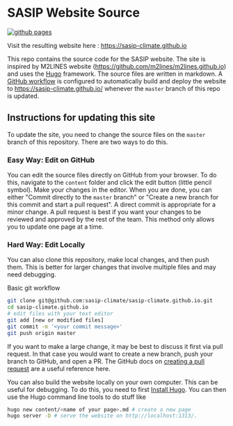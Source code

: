 # SASIP Website Source

[![github pages](https://github.com/sasip-climate/website-source/workflows/github%20pages/badge.svg?branch=master)](https://github.com/sasip-climate/website-source/actions)

Visit the resulting website here : https://sasip-climate.github.io

This repo contains the source code for the SASIP website.
The site is inspired by M2LINES website (https://github.com/m2lines/m2lines.github.io) and uses the [Hugo](https://gohugo.io/) framework.
The source files are written in markdown.
A [GitHub workflow](https://github.com/sasip-climate/sasip-climate.github.io/actions/workflows/build-and-deploy.yaml/badge.svg) is configured to automatically build and deploy the website to <https://sasip-climate.github.io/> whenever the `master` branch of this repo is updated.

## Instructions for updating this site

To update the site, you need to change the source files on the `master` branch of this repository.
There are two ways to do this.

### Easy Way: Edit on GitHub

You can edit the source files directly on GitHub from your browser.
To do this, navigate to the `content` folder and click the edit button (little pencil symbol).
Make your changes in the editor.
When you are done, you can either "Commit directly to the `master` branch" or "Create a new branch for this commit and start a pull request".
A direct commit is appropriate for a minor change.
A pull request is best if you want your changes to be reviewed and approved by the rest of the team.
This method only allows you to update one page at a time.

### Hard Way: Edit Locally

You can also clone this repository, make local changes, and then push them.
This is better for larger changes that involve multiple files and may need debugging.

Basic git workflow
```bash
git clone git@github.com:sasip-climate/sasip-climate.github.io.git
cd sasip-climate.github.io
# edit files with your text editor
git add [new or modified files]
git commit -m '<your commit message>'
git push origin master
```

If you want to make a large change, it may be best to discuss it first via pull request.
In that case you would want to create a new branch, push your branch to GitHub, and open a PR.
The GitHub docs on [creating a pull request](https://docs.github.com/en/free-pro-team@latest/github/collaborating-with-issues-and-pull-requests/creating-a-pull-request) are a useful reference here.

You can also build the website locally on your own computer.
This can be useful for debugging.
To do this, you need to first [Install Hugo](https://gohugo.io/getting-started/quick-start/).
You can then use the Hugo command line tools to do stuff like
```bash
hugo new content/<name of your page>.md # create a new page
hugo server -D # serve the website on http://localhost:1313/.
```
